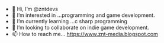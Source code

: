 - 👋 Hi, I’m @zntdevs
- 👀 I’m interested in ...programming and game development.
- 🌱 I’m currently learning ...c sharp programming
- 💞️ I’m looking to collaborate on indie game development.
- 📫 How to reach me... https://www.znt-media.blogspot.com

<!---
zntdevs/zntdevs is a ✨ special ✨ repository because its `README.md` (this file) appears on your GitHub profile.
You can click the Preview link to take a look at your changes.
--->
